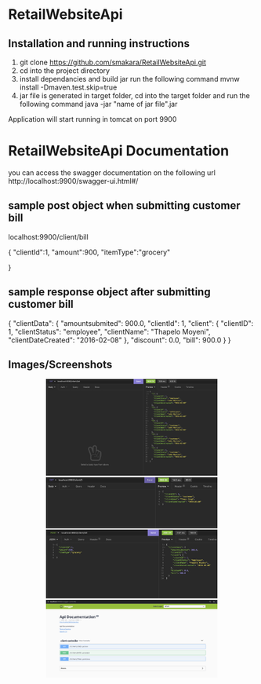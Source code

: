 # RetailWebsiteApi

## Installation and running instructions

1. git clone 	https://github.com/smakara/RetailWebsiteApi.git 
2. cd into the project directory
3. install   dependancies and build jar  run the following command 
    mvnw install -Dmaven.test.skip=true
4. jar file is  generated in  target folder, cd into the target folder and run the following command
   java -jar "name of jar file".jar
   
Application will start running in tomcat on port 9900

# RetailWebsiteApi Documentation
you can access the swagger documentation on the following url
http://localhost:9900/swagger-ui.html#/


## sample post object when submitting customer bill 
localhost:9900/client/bill

{
	"clientId":1,
	"amount":900,
	"itemType":"grocery"
	
}

## sample response object after submitting customer bill 

{
  "clientData": {
    "amountsubmited": 900.0,
    "clientId": 1,
    "client": {
      "clientID": 1,
      "clientStatus": "employee",
      "clientName": "Thapelo Moyeni",
      "clientDateCreated": "2016-02-08"
    },
    "discount": 0.0,
    "bill": 900.0
  }
}

## Images/Screenshots 


<p align="center">
  <img src="https://github.com/smakara/RetailWebsiteApi/blob/25cb4380349f5f9043ba8b554c4a7b344e40b76b/screenshots/all%20clients.png" width="350" title="customer list">
      <img src=" https://github.com/smakara/RetailWebsiteApi/blob/master/screenshots/one%20customer.png" width="350" title="get one customer">
      <img src="https://github.com/smakara/RetailWebsiteApi/blob/master/screenshots/submit%20bill.png" width="350" title="submit bill">
      <img src="https://github.com/smakara/RetailWebsiteApi/blob/master/screenshots/swagger.png" width="350" title="swagger">
 
</p>


